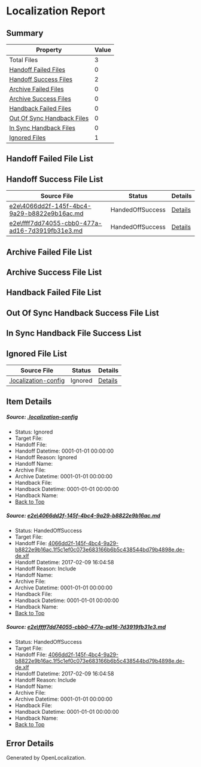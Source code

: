 # <a name='report-top'></a> Localization Report

## Summary
 Property | Value 
 -------- | ----- 
 Total Files | 3
[ Handoff Failed Files ](#handoff-failed-list)| 0
[ Handoff Success Files ](#handoff-success-list)| 2
[ Archive Failed Files ](#archive-failed-list)| 0
[ Archive Success Files ](#archive-success-list)| 0
[ Handback Failed Files ](#handback-failed-list)| 0
[ Out Of Sync Handback Files ](#outofsync-handback-success-list)| 0
[ In Sync Handback Files ](#insync-handback-success-list)| 0
[ Ignored Files ](#ignored-list)| 1

## <a name='handoff-failed-list'></a> Handoff Failed File List

## <a name='handoff-success-list'></a> Handoff Success File List
 Source File | Status | Details 
 ----------- | ------ | ------- 
 [e2e\4066dd2f-145f-4bc4-9a29-b8822e9b16ac.md](https://github.com/OpenLocalizationTestOrg/ol-test0/blob/6f24fd9ef516f1944f4a07fbf850af948bcc2b5a/e2e/4066dd2f-145f-4bc4-9a29-b8822e9b16ac.md) | HandedOffSuccess | [Details](#12ace0cbeef574502f1f412498285d884e59b23d1)
 [e2e\ffff7dd74055-cbb0-477a-ad16-7d3919fb31e3.md](https://github.com/OpenLocalizationTestOrg/ol-test0/blob/6f24fd9ef516f1944f4a07fbf850af948bcc2b5a/e2e/ffff7dd74055-cbb0-477a-ad16-7d3919fb31e3.md) | HandedOffSuccess | [Details](#12ace0cbeef574502f1f412498285d884e59b23d2)

## <a name='archive-failed-list'></a> Archive Failed File List

## <a name='archive-success-list'></a> Archive Success File List

## <a name='handback-failed-list'></a> Handback Failed File List

## <a name='outofsync-handback-success-list'></a> Out Of Sync Handback Success File List

## <a name='insync-handback-success-list'></a> In Sync Handback File Success List

## <a name='ignored-list'></a> Ignored File List
 Source File | Status | Details 
 ----------- | ------ | ------- 
 [.localization-config](https://github.com/OpenLocalizationTestOrg/ol-test0/blob/6f24fd9ef516f1944f4a07fbf850af948bcc2b5a/.localization-config) | Ignored | [Details](#cb0632cf59c1387fc1742bfb9fa3c47f87e2e5c90)

## Item Details
##### <a name='cb0632cf59c1387fc1742bfb9fa3c47f87e2e5c90'></a> Source: [.localization-config](https://github.com/OpenLocalizationTestOrg/ol-test0/blob/6f24fd9ef516f1944f4a07fbf850af948bcc2b5a/.localization-config)
* Status: Ignored
* Target File: 
* Handoff File: 
* Handoff Datetime: 0001-01-01 00:00:00
* Handoff Reason: Ignored
* Handoff Name: 
* Archive File: 
* Archive Datetime: 0001-01-01 00:00:00
* Handback File: 
* Handback Datetime: 0001-01-01 00:00:00
* Handback Name: 
* [Back to Top](#report-top)

##### <a name='12ace0cbeef574502f1f412498285d884e59b23d1'></a> Source: [e2e\4066dd2f-145f-4bc4-9a29-b8822e9b16ac.md](https://github.com/OpenLocalizationTestOrg/ol-test0/blob/6f24fd9ef516f1944f4a07fbf850af948bcc2b5a/e2e/4066dd2f-145f-4bc4-9a29-b8822e9b16ac.md)
* Status: HandedOffSuccess
* Target File: 
* Handoff File: [4066dd2f-145f-4bc4-9a29-b8822e9b16ac.1f5c1ef0c073e683166b6b5c438544bd79b4898e.de-de.xlf](https://github.com/OpenLocalizationTestOrg/ol-test0-handoff/blob/58a1a5f3e11135b49be6e135060f0b44917b4ff8/ol-handoff/OpenLocalizationTestOrg/ol-test0-dede/shujia/ht/4066dd2f-145f-4bc4-9a29-b8822e9b16ac.1f5c1ef0c073e683166b6b5c438544bd79b4898e.de-de.xlf)
* Handoff Datetime: 2017-02-09 16:04:58
* Handoff Reason: Include
* Handoff Name: 
* Archive File: 
* Archive Datetime: 0001-01-01 00:00:00
* Handback File: 
* Handback Datetime: 0001-01-01 00:00:00
* Handback Name: 
* [Back to Top](#report-top)

##### <a name='12ace0cbeef574502f1f412498285d884e59b23d2'></a> Source: [e2e\ffff7dd74055-cbb0-477a-ad16-7d3919fb31e3.md](https://github.com/OpenLocalizationTestOrg/ol-test0/blob/6f24fd9ef516f1944f4a07fbf850af948bcc2b5a/e2e/ffff7dd74055-cbb0-477a-ad16-7d3919fb31e3.md)
* Status: HandedOffSuccess
* Target File: 
* Handoff File: [4066dd2f-145f-4bc4-9a29-b8822e9b16ac.1f5c1ef0c073e683166b6b5c438544bd79b4898e.de-de.xlf](https://github.com/OpenLocalizationTestOrg/ol-test0-handoff/blob/58a1a5f3e11135b49be6e135060f0b44917b4ff8/ol-handoff/OpenLocalizationTestOrg/ol-test0-dede/shujia/ht/4066dd2f-145f-4bc4-9a29-b8822e9b16ac.1f5c1ef0c073e683166b6b5c438544bd79b4898e.de-de.xlf)
* Handoff Datetime: 2017-02-09 16:04:58
* Handoff Reason: Include
* Handoff Name: 
* Archive File: 
* Archive Datetime: 0001-01-01 00:00:00
* Handback File: 
* Handback Datetime: 0001-01-01 00:00:00
* Handback Name: 
* [Back to Top](#report-top)


## Error Details

Generated by OpenLocalization.
